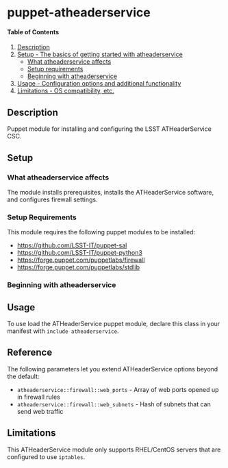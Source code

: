 
# puppet-atheaderservice

#### Table of Contents

1. [Description](#description)
2. [Setup - The basics of getting started with atheaderservice](#setup)
    * [What atheaderservice affects](#what-atheaderservice-affects)
    * [Setup requirements](#setup-requirements)
    * [Beginning with atheaderservice](#beginning-with-atheaderservice)
3. [Usage - Configuration options and additional functionality](#usage)
4. [Limitations - OS compatibility, etc.](#limitations)

## Description

Puppet module for installing and configuring the LSST ATHeaderService CSC.

## Setup

### What atheaderservice affects

The module installs prerequisites, installs the ATHeaderService software, and configures firewall settings.

### Setup Requirements

This module requires the following puppet modules to be installed:

  * https://github.com/LSST-IT/puppet-sal
  * https://github.com/LSST-IT/puppet-python3
  * https://forge.puppet.com/puppetlabs/firewall
  * https://forge.puppet.com/puppetlabs/stdlib

### Beginning with atheaderservice

## Usage

To use load the ATHeaderService puppet module, declare this class in your manifest with `include atheaderservice`.

## Reference

The following parameters let you extend ATHeaderService options beyond the default:

  * `atheaderservice::firewall::web_ports` - Array of web ports opened up in firewall rules
  * `atheaderservice::firewall::web_subnets` - Hash of subnets that can send web traffic

## Limitations

This ATHeaderService module only supports RHEL/CentOS servers that are configured to use `iptables`.

